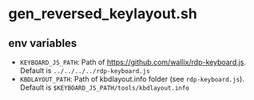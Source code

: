 # gen_reversed_keylayout.sh

## env variables

- `KEYBOARD_JS_PATH`: Path of https://github.com/wallix/rdp-keyboard.js. Default is `../../../../rdp-keyboard.js`
- `KBDLAYOUT_PATH`: Path of kbdlayout.info folder (see `rdp-keyboard.js`). Default is `$KEYBOARD_JS_PATH/tools/kbdlayout.info`
